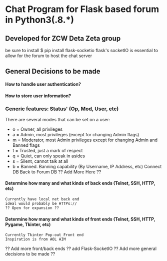 
# Chat Program for Flask based forum in Python3(.8.*)
## Developed for ZCW Deta Zeta group 
be sure to install $ pip install flask-socketio
flask's socketIO is essential to allow for the forum to host the chat server
## General Decisions to be made

#### How to handle user authentication?

#### How to store user information?

### Generic features: Status' (Op, Mod, User, etc)
There are several modes that can be set on a user:
- o = Owner, all privileges 
- a = Admin, most privileges (except for changing Admin flags)
- m = Moderator, most Admin privileges except for changing Admin and Banned flags 
- t = Trusted, just a mark of respect 
- q = Quiet, can only speak in asides 
- s = Silent, cannot talk at all 
- b = Banned. 
Banning capability (By Username, IP Address, etc)
Connect DB Back to Forum DB 
?? Add More Here ??
#### Determine how many and what kinds of back ends (Telnet, SSH, HTTP, etc)
    Currently have local net back end
    ideal would probably be HTTPs://
    ?? Open for expansion ??
#### Determine how many and what kinds of front ends (Telnet, SSH, HTTP, Pygame, Tkinter, etc)
    Currently Tkinter Pop-out Front end
    Inspiration is from AOL AIM

?? Add more front/back ends ??
add Flask-SocketIO
?? Add more general decisions to be made ??

